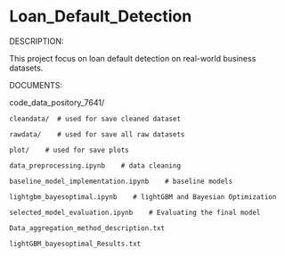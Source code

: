 # Loan_Default_Detection

DESCRIPTION:

This project focus on loan default detection on real-world business datasets.

DOCUMENTS:

code_data_pository_7641/

    cleandata/  # used for save cleaned dataset
    
    rawdata/    # used for save all raw datasets
    
    plot/    # used for save plots
    
    data_preprocessing.ipynb    # data cleaning
    
    baseline_model_implementation.ipynb    # baseline models
    
    lightgbm_bayesoptimal.ipynb    # lightGBM and Bayesian Optimization
    
    selected_model_evaluation.ipynb    # Evaluating the final model
    
    Data_aggregation_method_description.txt
    
    lightGBM_bayesoptimal_Results.txt
